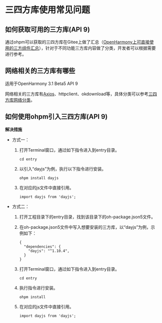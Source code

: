 # 三四方库使用常见问题

## 如何获取可用的三方库(API 9)

通过ohpm可以获取的三四方库在Gitee上做了汇总（[OpenHarmony上可直接使用的三方组件汇总](https://gitee.com/openharmony-tpc/tpc_resource?_from=gitee_search#%E4%B8%89%E6%96%B9%E7%BB%84%E4%BB%B6%E8%B5%84%E6%BA%90%E6%B1%87%E6%80%BB)），针对于不同功能三方库内容做了分类，开发者可以根据需要进行参考。

## 网络相关的三方库有哪些

适用于OpenHarmony 3.1 Beta5  API 9

网络相关的三方库有[Axios](https://gitee.com/openharmony-sig/axios)、httpclient、okdownload等，具体分类可以参考[三四方库网络分类](https://gitee.com/openharmony-tpc/tpc_resource?_from=gitee_search#%E7%BD%91%E7%BB%9C)。

## 如何使用ohpm引入三四方库(API 9)

**解决措施**

-   方式一：
    1.  打开Terminal窗口，通过如下指令进入到entry目录。

        ```
        cd entry
        ```

    2.  以引入“dayjs”为例，执行以下指令进行安装。

        ```
        ohpm install dayjs
        ```

    3.  在对应的js文件中直接引用。

        ```
        import dayjs from 'dayjs'; 
        ```


-   方式二：
    1.  打开工程目录下的entry目录，找到该目录下的oh-package.json5文件。
    2.  在oh-package.json5文件中写入想要安装的三方库，以“dayjs”为例，示例如下：

        ```
        {
          "dependencies": {
            "dayjs": "^1.10.4",
          }
        }
        ```

    3.  打开Terminal窗口，通过如下指令进入到entry目录。

        ```
        cd entry
        ```

    4.  执行指令进行安装。

        ```
        ohpm install
        ```

    5.  在对应的js文件中直接引用。

        ```
        import dayjs from 'dayjs'; 
        ```



